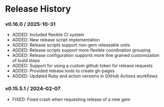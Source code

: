 # Release History

### v0.16.0 / 2025-10-31

* ADDED: Included flexible CI system
* ADDED: New release script implementation
* ADDED: Release scripts support non-gem releasable units
* ADDED: Release scripts support more flexible coordination grouping
* ADDED: Release configuration supports more fine grained customization of build steps
* ADDED: Support for using a custom github token for release requests
* ADDED: Provided release tools to create gh-pages
* ADDED: Updated Ruby and action versions in GitHub Actions workflows

### v0.15.5.1 / 2024-02-07

* FIXED: Fixed crash when requesting release of a new gem

